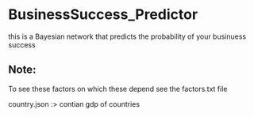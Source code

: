 # BusinessSuccess_Predictor
this is a Bayesian network that predicts the probability of your
businuess success 

## Note:
To see these factors on which these depend see the factors.txt file

country.json :> contian gdp of countries
